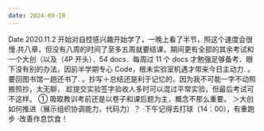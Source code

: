 ```yaml
---
date: 2024-09-18
---
```


Date
2020.11.2
开始对自控感兴趣开始学了，一晚上看了半节，照这个速度会很慢.共八章，但没有八周的时间了至多五周就要结课，期间更有全部的其余考试和一个大创（以及（4P 开头）．54 docs．每周过 11 个 docs 才勉强足够备考．眼下没有别的办法，因前半学期专心 Code，根未实验室机遇才带来今日主动力.
。要回图书馆一趟还书了.
。抄写＋总结还是利于记忆的，因为我不可能一字不动照搬照抄，太无聊，
趁提交实验签字验收人多时可以混过平常实验，但最后考试可不这样。
① 吸取教训考前还是以卷子和课后题为主，概念不那么重要。
＞大创如何推进（展示组织协调能力，代码力）？
·下午记得去打球（14：00），有重跑步
·改善作息饮食！
